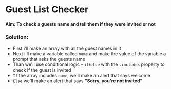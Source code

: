 # Guest List Checker
#### Aim: To check a guests name and tell them if they were invited or not

### Solution:

* First i'll make an array with all the guest names in it
* Next i'll make a variable called `name` and make the value of the variable a prompt that asks the guests name
* Than we'll use conditional logic - `if`/`else` with the `.includes` property to check if the guest is invited
* `If` the array includes `name`, we'll make an alert that says welcome
* `Else` we'll make an alert that says **"Sorry, you're not invited"**
